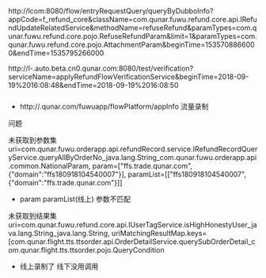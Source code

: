 ##

http://lcom:8080/flow/entryRequestQuery/queryByDubboInfo?appCode=f_refund_core&className=com.qunar.fuwu.refund.core.api.IRefundUpdateRelatedService&methodName=refuseRefund&paramTypes=com.qunar.fuwu.refund.core.pojo.RefuseRefundParam&limit=1&paramTypes=com.qunar.fuwu.refund.core.pojo.AttachmentParam&beginTime=1535708866000&endTime=1535795266000



http://l-.auto.beta.cn0.qunar.com:8080/test/verification?serviceName=applyRefundFlowVerificationService&beginTime=2018-09-19%2016:08:48&endTime=2018-09-19%2016:08:50



#####  

- http://.qunar.com/fuwuapp/flowPlatform/appInfo  流量录制

问题

 未获取到参数集 uri=com.qunar.fuwu.orderapp.api.refundRecord.service.IRefundRecordQueryService.queryAllByOrderNo_java.lang.String_com.qunar.fuwu.orderapp.api.common.NationalParam, param=["ffs.trade.qunar.com",{"domain":"ffs180918104540007"}], paramList=[["ffs180918104540007",{"domain":"ffs.trade.qunar.com"}]]
- param  paramList(线上) 参数不匹配


 未获取到结果集 uri=com.qunar.fuwu.refund.core.api.IUserTagService.isHighHonestyUser_java.lang.String_java.lang.String, uriMatchingResultMap.keys=[com.qunar.flight.tts.ttsorder.api.OrderDetailService.querySubOrderDetail_com.qunar.flight.tts.ttsorder.pojo.QueryCondition

 - 线上录制了  线下没用调用
